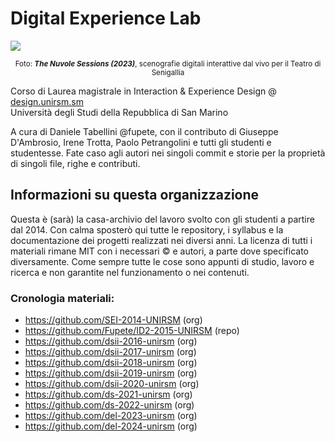 # Digital Experience Lab

![](https://i.imgur.com/kDzIPCH.png)

<p align="center">
<sub>Foto: <strong><em>The Nuvole Sessions (2023)</em></strong>, scenografie digitali interattive dal vivo per il Teatro di Senigallia</sub>
</p>

Corso di Laurea magistrale in Interaction & Experience Design @ [design.unirsm.sm](http://design.unirsm.sm)  
Università degli Studi della Repubblica di San Marino

A cura di Daniele Tabellini @fupete, con il contributo di Giuseppe D'Ambrosio, Irene Trotta, Paolo Petrangolini e tutti gli studenti e studentesse. Fate caso agli autori nei singoli commit e storie per la proprietà di singoli file, righe e contributi.

## Informazioni su questa organizzazione

Questa è (sarà) la casa-archivio del lavoro svolto con gli studenti a partire dal 2014. Con calma sposterò qui tutte le repository, i syllabus e la documentazione dei progetti realizzati nei diversi anni. La licenza di tutti i materiali rimane MIT con i necessari © e autori, a parte dove specificato diversamente. Come sempre tutte le cose sono appunti di studio, lavoro e ricerca e non garantite nel funzionamento o nei contenuti.

### Cronologia materiali: 
- https://github.com/SEI-2014-UNIRSM (org)
- https://github.com/Fupete/ID2-2015-UNIRSM (repo)
- https://github.com/dsii-2016-unirsm (org)
- https://github.com/dsii-2017-unirsm (org)
- https://github.com/dsii-2018-unirsm (org)
- https://github.com/dsii-2019-unirsm (org)
- https://github.com/dsii-2020-unirsm (org)
- https://github.com/ds-2021-unirsm (org)
- https://github.com/ds-2022-unirsm (org)
- https://github.com/del-2023-unirsm (org)
- https://github.com/del-2024-unirsm (org)
